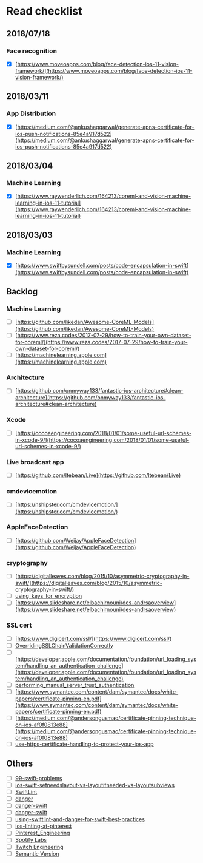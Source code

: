 # Read checklist
## 2018/07/18
### Face recognition
- [x] [https://www.moveoapps.com/blog/face-detection-ios-11-vision-framework/](https://www.moveoapps.com/blog/face-detection-ios-11-vision-framework/)
## 2018/03/11
### App Distribution 
- [x] [https://medium.com/@ankushaggarwal/generate-apns-certificate-for-ios-push-notifications-85e4a917d522](https://medium.com/@ankushaggarwal/generate-apns-certificate-for-ios-push-notifications-85e4a917d522)

## 2018/03/04 
### Machine Learning 
- [x] [https://www.raywenderlich.com/164213/coreml-and-vision-machine-learning-in-ios-11-tutorial](https://www.raywenderlich.com/164213/coreml-and-vision-machine-learning-in-ios-11-tutorial) 

## 2018/03/03 
### Machine Learning 
- [x] [https://www.swiftbysundell.com/posts/code-encapsulation-in-swift](https://www.swiftbysundell.com/posts/code-encapsulation-in-swift) 

## Backlog
### Machine Learning
- [ ] [https://github.com/likedan/Awesome-CoreML-Models](https://github.com/likedan/Awesome-CoreML-Models)
- [ ] [https://www.reza.codes/2017-07-29/how-to-train-your-own-dataset-for-coreml/](https://www.reza.codes/2017-07-29/how-to-train-your-own-dataset-for-coreml/)
- [ ] [https://machinelearning.apple.com](https://machinelearning.apple.com)
### Architecture
- [ ] [https://github.com/onmyway133/fantastic-ios-architecture#clean-architecture](https://github.com/onmyway133/fantastic-ios-architecture#clean-architecture)
### Xcode
- [ ] [https://cocoaengineering.com/2018/01/01/some-useful-url-schemes-in-xcode-9/](https://cocoaengineering.com/2018/01/01/some-useful-url-schemes-in-xcode-9/)
### Live broadcast app
- [ ] [https://github.com/ltebean/Live](https://github.com/ltebean/Live)
### cmdevicemotion
- [ ] [https://nshipster.com/cmdevicemotion/](https://nshipster.com/cmdevicemotion/)
### AppleFaceDetection
- [ ] [https://github.com/Weijay/AppleFaceDetection](https://github.com/Weijay/AppleFaceDetection)
### cryptography
- [ ] [https://digitalleaves.com/blog/2015/10/asymmetric-cryptography-in-swift/](https://digitalleaves.com/blog/2015/10/asymmetric-cryptography-in-swift/)
- [ ] [using_keys_for_encryption](https://developer.apple.com/documentation/security/certificate_key_and_trust_services/keys/using_keys_for_encryption)
- [ ] [https://www.slideshare.net/elbachirnouni/des-andrsaoverview](https://www.slideshare.net/elbachirnouni/des-andrsaoverview)
### SSL cert
- [ ] [https://www.digicert.com/ssl/](https://www.digicert.com/ssl/)
- [ ] [OverridingSSLChainValidationCorrectly](https://developer.apple.com/library/archive/documentation/NetworkingInternet/Conceptual/NetworkingTopics/Articles/OverridingSSLChainValidationCorrectly.html)
- [ ] [https://developer.apple.com/documentation/foundation/url_loading_system/handling_an_authentication_challenge](https://developer.apple.com/documentation/foundation/url_loading_system/handling_an_authentication_challenge)
- [ ] [performing_manual_server_trust_authentication](https://developer.apple.com/documentation/foundation/url_loading_system/handling_an_authentication_challenge/performing_manual_server_trust_authentication)
- [ ] [https://www.symantec.com/content/dam/symantec/docs/white-papers/certificate-pinning-en.pdf](https://www.symantec.com/content/dam/symantec/docs/white-papers/certificate-pinning-en.pdf)
- [ ] [https://medium.com/@andersongusmao/certificate-pinning-technique-on-ios-af0f0813e88](https://medium.com/@andersongusmao/certificate-pinning-technique-on-ios-af0f0813e88)
- [ ] [use-https-certificate-handling-to-protect-your-ios-app](https://www.techrepublic.com/blog/software-engineer/use-https-certificate-handling-to-protect-your-ios-app/)
## Others
- [ ] [99-swift-problems](https://www.enekoalonso.com/projects/99-swift-problems/)
- [ ] [ios-swift-setneedslayout-vs-layoutifneeded-vs-layoutsubviews](https://medium.com/@abhimuralidharan/ios-swift-setneedslayout-vs-layoutifneeded-vs-layoutsubviews-5a2b486da31c)
- [ ] [SwiftLint](https://github.com/realm/SwiftLint)
- [ ] [danger](https://github.com/danger/danger)
- [ ] [danger-swift](https://github.com/danger/danger-swift#danger-swift)
- [ ] [danger-swift](https://danger.systems/js/swift.html)
- [ ] [using-swiftlint-and-danger-for-swift-best-practices](https://medium.com/developermind/using-swiftlint-and-danger-for-swift-best-practices-48432e4e268a)
- [ ] [ios-linting-at-pinterest](https://medium.com/@Pinterest_Engineering/ios-linting-at-pinterest-3108d8764390)
- [ ] [Pinterest_Engineering](https://medium.com/@Pinterest_Engineering)
- [ ] [Spotify Labs](https://labs.spotify.com)
- [ ] [Twitch Engineering](https://blog.twitch.tv/tagged/engineering)
- [ ] [Semantic Version](https://semver.org)

[//]: # "Machine Learning"
[//]: # "Architecture"
[//]: # "Xcode"
[//]: # "App Distribution"
